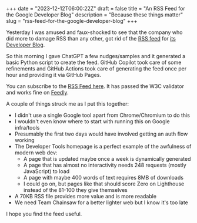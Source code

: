 +++
date = "2023-12-12T06:00:22Z"
draft = false
title = "An RSS Feed for the Google Developer Blog"
description = "Because these things matter"
slug = "rss-feed-for-the-google-developer-blog"
+++

Yesterday I was amused and faux-shocked to see that the company who did more to damage RSS than any other, got rid of the [RSS feed](https://developer.chrome.com/feeds) for [its Developer Blog](https://developer.chrome.com/blog).

So this morning I gave ChatGPT a few nudges/samples and it generated a basic Python script to create the feed. GitHub Copilot took care of some refinements and GitHub Actions took care of generating the feed once per hour and providing it via GitHub Pages.

You can subscribe to the [RSS Feed here](https://conoro.github.io/google-dev-blog-rss/rss/bring_back_reader.xml). It has passed the W3C validator and works fine on [Feedly](https://feedly.com).

A couple of things struck me as I put this together:

* I didn't use a single Google tool apart from Chrome/Chromium to do this
* I wouldn't even know where to start with running this on Google infra/tools
* Presumably the first two days would have involved getting an auth flow working
* The Developer Tools homepage is a perfect example of the awfulness of modern web dev:
  * A page that is updated maybe once a week is dynamically generated
  * A page that has almost no interactivity needs 248 requests (mostly JavaScript) to load
  * A page with maybe 400 words of text requires 8MB of downloads
  * I could go on, but pages like that should score Zero on Lighthouse instead of the 81-100 they give themselves
* A 70KB RSS file provides more value and is more readable
* We need Team Chainsaw for a better lighter web but I know it's too late

I hope you find the feed useful.
